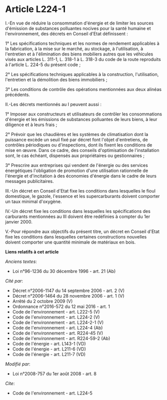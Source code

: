 # Article L224-1

I.-En vue de réduire la consommation d'énergie et de limiter les sources d'émission de substances polluantes nocives pour la
santé humaine et l'environnement, des décrets en Conseil d'Etat définissent :

1° Les spécifications techniques et les normes de rendement applicables à la fabrication, à la mise sur le marché, au
stockage, à l'utilisation, à l'entretien et à l'élimination des biens mobiliers autres que les véhicules visés aux articles
L. 311-1, L. 318-1 à L. 318-3 du code de la route reproduits à l'article L. 224-5 du présent code ;

2° Les spécifications techniques applicables à la construction, l'utilisation, l'entretien et la démolition des biens
immobiliers ;

3° Les conditions de contrôle des opérations mentionnées aux deux alinéas précédents.

II.-Les décrets mentionnés au I peuvent aussi :

1° Imposer aux constructeurs et utilisateurs de contrôler les consommations d'énergie et les émissions de substances
polluantes de leurs biens, à leur diligence et à leurs frais ;

2° Prévoir que les chaudières et les systèmes de climatisation dont la puissance excède un seuil fixé par décret font l'objet
d'entretiens, de contrôles périodiques ou d'inspections, dont ils fixent les conditions de mise en œuvre. Dans ce cadre, des
conseils d'optimisation de l'installation sont, le cas échéant, dispensés aux propriétaires ou gestionnaires ;

3° Prescrire aux entreprises qui vendent de l'énergie ou des services énergétiques l'obligation de promotion d'une
utilisation rationnelle de l'énergie et d'incitation à des économies d'énergie dans le cadre de leurs messages publicitaires.

III.-Un décret en Conseil d'Etat fixe les conditions dans lesquelles le fioul domestique, le gazole, l'essence et les
supercarburants doivent comporter un taux minimal d'oxygène.

IV.-Un décret fixe les conditions dans lesquelles les spécifications des carburants mentionnées au III doivent être
redéfinies à compter du 1er janvier 2000.

V.-Pour répondre aux objectifs du présent titre, un décret en Conseil d'Etat fixe les conditions dans lesquelles certaines
constructions nouvelles doivent comporter une quantité minimale de matériaux en bois.

**Liens relatifs à cet article**

_Anciens textes_:

  - Loi n°96-1236 du 30 décembre 1996 - art. 21 (Ab)

_Cité par_:

  - Décret n°2006-1147 du 14 septembre 2006 - art. 2 (V)
  - Décret n°2006-1464 du 28 novembre 2006 - art. 1 (V)
  - Arrêté du 2 octobre 2009 (V)
  - Ordonnance n°2016-572 du 12 mai 2016 - art. 1
  - Code de l'environnement - art. L222-5 (V)
  - Code de l'environnement - art. L224-2 (V)
  - Code de l'environnement - art. L224-2-1 (V)
  - Code de l'environnement - art. L224-4 (Ab)
  - Code de l'environnement - art. R224-45 (V)
  - Code de l'environnement - art. R224-59-2 (Ab)
  - Code de l'énergie - art. L143-1 (VD)
  - Code de l'énergie - art. L211-6 (VD)
  - Code de l'énergie - art. L211-7 (VD)

_Modifié par_:

  - Loi n°2008-757 du 1er août 2008 - art. 8

_Cite_:

  - Code de l'environnement - art. L224-5
